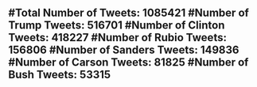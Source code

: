 #Total Number of Tweets: 1085421 
#Number of Trump Tweets: 516701
#Number of Clinton Tweets: 418227
#Number of Rubio Tweets: 156806
#Number of Sanders Tweets: 149836
#Number of Carson Tweets: 81825
#Number of Bush Tweets: 53315
---
